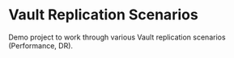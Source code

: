 # Vault Replication Scenarios

Demo project to work through various Vault replication scenarios (Performance, DR).